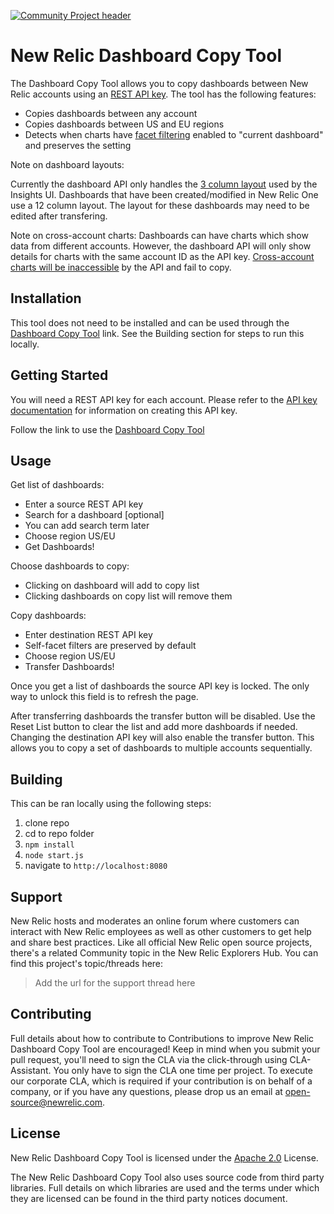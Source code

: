 [![Community Project header](https://github.com/newrelic/open-source-office/raw/master/examples/categories/images/Community_Project.png)](https://github.com/newrelic/open-source-office/blob/master/examples/categories/index.md#community-project)

# New Relic Dashboard Copy Tool

The Dashboard Copy Tool allows you to copy dashboards between New Relic accounts using an [REST API key](https://docs.newrelic.com/docs/apis/get-started/intro-apis/types-new-relic-api-keys#rest-api-key). The tool has the following features:

* Copies dashboards between any account
* Copies dashboards between US and EU regions
* Detects when charts have [facet filtering](https://docs.newrelic.com/docs/dashboards/new-relic-one-dashboards/manage-your-dashboard/filter-new-relic-one-dashboards-facets) enabled to "current dashboard" and preserves the setting

Note on dashboard layouts:

Currently the dashboard API only handles the [3 column layout](https://docs.newrelic.com/docs/insights/insights-api/manage-dashboards/insights-dashboard-api#schema) used by the Insights UI. Dashboards that have been created/modified in New Relic One use a 12 column layout. The layout for these dashboards may need to be edited after transfering.

Note on cross-account charts:
Dashboards can have charts which show data from different accounts. However, the dashboard API will only show details for charts with the same account ID as the API key. [Cross-account charts will be inaccessible](https://docs.newrelic.com/docs/insights/insights-api/manage-dashboards/insights-dashboard-api#requirements) by the API and fail to copy.

## Installation
This tool does not need to be installed and can be used through the [Dashboard Copy Tool]() link. See the Building section for steps to run this locally.

## Getting Started
You will need a REST API key for each account. Please refer to the [API key documentation](https://docs.newrelic.com/docs/apis/get-started/intro-apis/types-new-relic-api-keys#rest-api-key) for information on creating this API key.

Follow the link to use the [Dashboard Copy Tool]()

## Usage
Get list of dashboards:
* Enter a source REST API key
* Search for a dashboard [optional]
* You can add search term later
* Choose region US/EU
* Get Dashboards!

Choose dashboards to copy:
* Clicking on dashboard will add to copy list
* Clicking dashboards on copy list will remove them

Copy dashboards:
* Enter destination REST API key
* Self-facet filters are preserved by default
* Choose region US/EU
* Transfer Dashboards!

Once you get a list of dashboards the source API key is locked. The only way to unlock this field is to refresh the page.

After transferring dashboards the transfer button will be disabled.
Use the Reset List button to clear the list and add more dashboards if needed.
Changing the destination API key will also enable the transfer button. This allows you to copy a set of dashboards to multiple accounts sequentially.

## Building

This can be ran locally using the following steps:

1. clone repo
2. cd to repo folder
3. `npm install`
4. `node start.js`
5. navigate to `http://localhost:8080`

## Support

New Relic hosts and moderates an online forum where customers can interact with New Relic employees as well as other customers to get help and share best practices. Like all official New Relic open source projects, there's a related Community topic in the New Relic Explorers Hub. You can find this project's topic/threads here:

>Add the url for the support thread here

## Contributing
Full details about how to contribute to
Contributions to improve New Relic Dashboard Copy Tool are encouraged! Keep in mind when you submit your pull request, you'll need to sign the CLA via the click-through using CLA-Assistant. You only have to sign the CLA one time per project.
To execute our corporate CLA, which is required if your contribution is on behalf of a company, or if you have any questions, please drop us an email at open-source@newrelic.com.

## License
New Relic Dashboard Copy Tool is licensed under the [Apache 2.0](http://apache.org/licenses/LICENSE-2.0.txt) License.

The New Relic Dashboard Copy Tool also uses source code from third party libraries. Full details on which libraries are used and the terms under which they are licensed can be found in the third party notices document.
